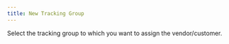 ```yaml
---
title: New Tracking Group
---
```



Select the tracking group to which you want to assign the vendor/customer.
